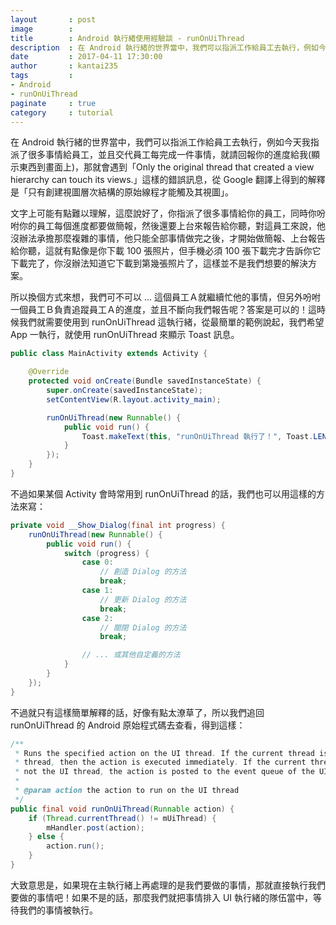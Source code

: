 ```yaml
---
layout       : post
image        : 
title        : Android 執行緒使用經驗談 - runOnUiThread
description  : 在 Android 執行緒的世界當中，我們可以指派工作給員工去執行，例如今天我指派了很多事情給員工 ...
date         : 2017-04-11 17:30:00
author       : kantai235
tags         :
- Android
- runOnUiThread
paginate     : true
category     : tutorial
---
```


在 Android 執行緒的世界當中，我們可以指派工作給員工去執行，例如今天我指派了很多事情給員工，並且交代員工每完成一件事情，就請回報你的進度給我(顯示東西到畫面上)，那就會遇到「Only the original thread that created a view hierarchy can touch its views.」這樣的錯誤訊息，從 Google 翻譯上得到的解釋是「只有創建視圖層次結構的原始線程才能觸及其視圖」。

文字上可能有點難以理解，這麼說好了，你指派了很多事情給你的員工，同時你吩咐你的員工每個進度都要做簡報，然後還要上台來報告給你聽，對這員工來說，他沒辦法承擔那麼複雜的事情，他只能全部事情做完之後，才開始做簡報、上台報告給你聽，這就有點像是你下載 100 張照片，但手機必須 100 張下載完才告訴你它下載完了，你沒辦法知道它下載到第幾張照片了，這樣並不是我們想要的解決方案。

所以換個方式來想，我們可不可以 ... 這個員工Ａ就繼續忙他的事情，但另外吩咐一個員工Ｂ負責追蹤員工Ａ的進度，並且不斷向我們報告呢？答案是可以的！這時候我們就需要使用到 runOnUiThread 這執行緒，從最簡單的範例說起，我們希望 App 一執行，就使用 runOnUiThread 來顯示 Toast 訊息。

```java
public class MainActivity extends Activity {

    @Override
    protected void onCreate(Bundle savedInstanceState) {
        super.onCreate(savedInstanceState);
        setContentView(R.layout.activity_main); 

        runOnUiThread(new Runnable() {
            public void run() {
                Toast.makeText(this, "runOnUiThread 執行了！", Toast.LENGTH_SHORT).show();
            }
        });
    }
}
```

不過如果某個 Activity 會時常用到 runOnUiThread 的話，我們也可以用這樣的方法來寫：

```java
private void __Show_Dialog(final int progress) {
    runOnUiThread(new Runnable() {
        public void run() {
            switch (progress) {
                case 0:
                    // 創造 Dialog 的方法
                    break;
                case 1:
                    // 更新 Dialog 的方法
                    break;
                case 2:
                    // 關閉 Dialog 的方法
                    break;

                // ... 或其他自定義的方法
            }
        }
    });
}
```

不過就只有這樣簡單解釋的話，好像有點太潦草了，所以我們追回 runOnUiThread 的 Android 原始程式碼去查看，得到這樣：

```java
/**
 * Runs the specified action on the UI thread. If the current thread is the UI
 * thread, then the action is executed immediately. If the current thread is
 * not the UI thread, the action is posted to the event queue of the UI thread.
 *
 * @param action the action to run on the UI thread
 */
public final void runOnUiThread(Runnable action) {
    if (Thread.currentThread() != mUiThread) {
        mHandler.post(action);
    } else {
        action.run();
    }
}
```

大致意思是，如果現在主執行緒上再處理的是我們要做的事情，那就直接執行我們要做的事情吧！如果不是的話，那麼我們就把事情排入 UI 執行緒的隊伍當中，等待我們的事情被執行。